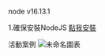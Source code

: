 node v16.13.1

1.確保安裝NodeJS
<a href="https://nodejs.org/dist/v16.13.1/node-v16.13.1-x64.msi">點我安裝</a>


活動案例
![未命名圖表](https://user-images.githubusercontent.com/81738019/148055451-aab1c376-7303-4713-aa04-167e95152bef.jpg)
